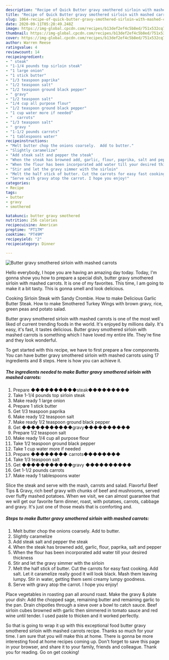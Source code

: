```yaml
---
description: "Recipe of Quick Butter gravy smothered sirloin with mashed carrots"
title: "Recipe of Quick Butter gravy smothered sirloin with mashed carrots"
slug: 1064-recipe-of-quick-butter-gravy-smothered-sirloin-with-mashed-carrots
date: 2020-09-11T05:28:49.248Z
image: https://img-global.cpcdn.com/recipes/b13def2ef4c5b8ed/751x532cq70/butter-gravy-smothered-sirloin-with-mashed-carrots-recipe-main-photo.jpg
thumbnail: https://img-global.cpcdn.com/recipes/b13def2ef4c5b8ed/751x532cq70/butter-gravy-smothered-sirloin-with-mashed-carrots-recipe-main-photo.jpg
cover: https://img-global.cpcdn.com/recipes/b13def2ef4c5b8ed/751x532cq70/butter-gravy-smothered-sirloin-with-mashed-carrots-recipe-main-photo.jpg
author: Warren Reese
ratingvalue: 4
reviewcount: 14
recipeingredient:
- " steak"
- "1-1/4 pounds top sirloin steak"
- "1 large onion"
- "1 stick butter"
- "1/3 teaspoon paprika"
- "1/2 teaspoon salt"
- "1/2 teaspoon ground black pepper"
- " gravy"
- "1/2 teaspoon salt"
- "1/4 cup all purpose flour"
- "1/2 teaspoon ground black pepper"
- "1 cup water more if needed"
- "  carrots"
- "1/3 teaspoon salt"
- " gravy "
- "1-1/2 pounds carrots"
- "1 tablespoons water"
recipeinstructions:
- "Melt butter chop the onions coarsely.  Add to butter."
- "Slightly caramelize"
- "Add steak salt and pepper the steak"
- "When the steak has browned add, garlic, flour, paprika, salt and pepper"
- "When the flour has been incorporated add water till your desired thickness"
- "Stir and let the gravy simmer with the sirloin"
- "Melt the half stick of butter. Cut the carrots for easy fast cooking. Add salt. Let it caramelize really good it will look black. Mash them leaving lumpy. Stir in water, getting them semi creamy lumpy goodness."
- "Serve with gravy atop the carrot. I hope you enjoy!"
categories:
- Recipe
tags:
- butter
- gravy
- smothered

katakunci: butter gravy smothered 
nutrition: 256 calories
recipecuisine: American
preptime: "PT17M"
cooktime: "PT49M"
recipeyield: "2"
recipecategory: Dinner

---
```



![Butter gravy smothered sirloin with mashed carrots](https://img-global.cpcdn.com/recipes/b13def2ef4c5b8ed/751x532cq70/butter-gravy-smothered-sirloin-with-mashed-carrots-recipe-main-photo.jpg)

Hello everybody, I hope you are having an amazing day today. Today, I'm gonna show you how to prepare a special dish, butter gravy smothered sirloin with mashed carrots. It is one of my favorites. This time, I am going to make it a bit tasty. This is gonna smell and look delicious.

Cooking Sirloin Steak with Sandy Crombie. How to make Delicious Garlic Butter Steak. How to make Smothered Turkey Wings with brown gravy, rice, green peas and potato salad.

Butter gravy smothered sirloin with mashed carrots is one of the most well liked of current trending foods in the world. It's enjoyed by millions daily. It's easy, it's fast, it tastes delicious. Butter gravy smothered sirloin with mashed carrots is something which I have loved my entire life. They're fine and they look wonderful.


To get started with this recipe, we have to first prepare a few components. You can have butter gravy smothered sirloin with mashed carrots using 17 ingredients and 8 steps. Here is how you can achieve it.

<!--inarticleads1-->

##### The ingredients needed to make Butter gravy smothered sirloin with mashed carrots:

1. Prepare  ◆◆◆◆◆◆◆◆◆◆steak◆◆◆◆◆◆◆◆◆
1. Take 1-1/4 pounds top sirloin steak
1. Make ready 1 large onion
1. Prepare 1 stick butter
1. Get 1/3 teaspoon paprika
1. Make ready 1/2 teaspoon salt
1. Make ready 1/2 teaspoon ground black pepper
1. Get  ◆◆◆◆◆◆◆◆◆◆◆gravy◆◆◆◆◆◆◆◆◆◆
1. Prepare 1/2 teaspoon salt
1. Make ready 1/4 cup all purpose flour
1. Take 1/2 teaspoon ground black pepper
1. Take 1 cup water more if needed
1. Prepare  ◆◆◆◆◆◆◆◆ carrots◆◆◆◆◆◆◆◆
1. Take 1/3 teaspoon salt
1. Get  ◆◆◆◆◆◆◆◆◆◆◆gravy ◆◆◆◆◆◆◆◆◆◆
1. Get 1-1/2 pounds carrots
1. Make ready 1 tablespoons water


Slice the steak and serve with the mash, carrots and salad. Flavorful Beef Tips &amp; Gravy, rich beef gravy with chunks of beef and mushrooms, served over fluffy mashed potatoes. When we visit, we can almost guarantee that we will get our favorite farm dinner, roast, with potatoes, carrots, cabbage and gravy. It&#39;s just one of those meals that is comforting and. 

<!--inarticleads2-->

##### Steps to make Butter gravy smothered sirloin with mashed carrots:

1. Melt butter chop the onions coarsely.  Add to butter.
1. Slightly caramelize
1. Add steak salt and pepper the steak
1. When the steak has browned add, garlic, flour, paprika, salt and pepper
1. When the flour has been incorporated add water till your desired thickness
1. Stir and let the gravy simmer with the sirloin
1. Melt the half stick of butter. Cut the carrots for easy fast cooking. Add salt. Let it caramelize really good it will look black. Mash them leaving lumpy. Stir in water, getting them semi creamy lumpy goodness.
1. Serve with gravy atop the carrot. I hope you enjoy!


Place vegetables in roasting pan all around roast. Make the gravy &amp; plate your dish: Add the chopped sage, remaining butter and remaining garlic to the pan. Drain chipotles through a sieve over a bowl to catch sauce. Beef sirloin cubes browned with garlic then simmered in tomato sauce and red wine until tender. I used paste to thicken and it worked perfectly. 

So that is going to wrap it up with this exceptional food butter gravy smothered sirloin with mashed carrots recipe. Thanks so much for your time. I am sure that you will make this at home. There is gonna be more interesting food at home recipes coming up. Don't forget to save this page in your browser, and share it to your family, friends and colleague. Thank you for reading. Go on get cooking!
